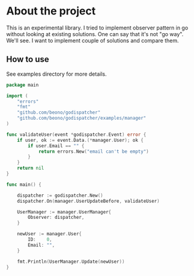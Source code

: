 # About the project

This is an experimental library.
I tried to implement observer pattern in go without looking at existing solutions.
One can say that it's not "go way". We'll see. I want to implement couple of solutions and compare them.

## How to use

See examples directory for more details.

```go
package main

import (
	"errors"
	"fmt"
	"github.com/beono/godispatcher"
	"github.com/beono/godispatcher/examples/manager"
)

func validateUser(event *godispatcher.Event) error {
	if user, ok := event.Data.(*manager.User); ok {
		if user.Email == "" {
			return errors.New("email can't be empty")
		}
	}
	return nil
}

func main() {

	dispatcher := godispatcher.New()
	dispatcher.On(manager.UserUpdateBefore, validateUser)

	UserManager := manager.UserManager{
		Observer: dispatcher,
	}

	newUser := manager.User{
		ID:    0,
		Email: "",
	}

	fmt.Println(UserManager.Update(newUser))
}

```